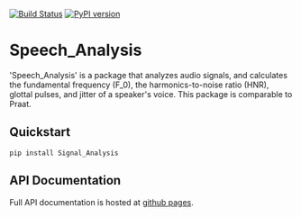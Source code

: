 
[![Build Status](https://travis-ci.org/brookemosby/Speech_Analysis.svg?branch=master)](https://travis-ci.org/brookemosby/Speech_Analysis) 
[![PyPI version](https://badge.fury.io/py/Signal_Analysis.svg)](https://badge.fury.io/py/Signal_Analysis)

# Speech_Analysis

'Speech_Analysis' is a package that analyzes audio signals, and calculates the fundamental frequency (F_0), 
the harmonics-to-noise ratio (HNR), glottal pulses, and jitter of a speaker's voice. This package is
comparable to Praat.

## Quickstart

```
pip install Signal_Analysis
```

## API Documentation

Full API documentation is hosted at [github
pages](https://github.com/brookemosby/Speech_Analysis/).